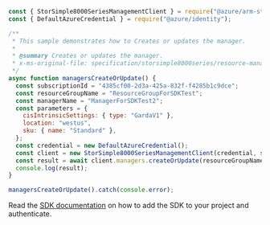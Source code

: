 ```javascript
const { StorSimple8000SeriesManagementClient } = require("@azure/arm-storsimple8000series");
const { DefaultAzureCredential } = require("@azure/identity");

/**
 * This sample demonstrates how to Creates or updates the manager.
 *
 * @summary Creates or updates the manager.
 * x-ms-original-file: specification/storsimple8000series/resource-manager/Microsoft.StorSimple/stable/2017-06-01/examples/ManagersCreateOrUpdate.json
 */
async function managersCreateOrUpdate() {
  const subscriptionId = "4385cf00-2d3a-425a-832f-f4285b1c9dce";
  const resourceGroupName = "ResourceGroupForSDKTest";
  const managerName = "ManagerForSDKTest2";
  const parameters = {
    cisIntrinsicSettings: { type: "GardaV1" },
    location: "westus",
    sku: { name: "Standard" },
  };
  const credential = new DefaultAzureCredential();
  const client = new StorSimple8000SeriesManagementClient(credential, subscriptionId);
  const result = await client.managers.createOrUpdate(resourceGroupName, managerName, parameters);
  console.log(result);
}

managersCreateOrUpdate().catch(console.error);
```

Read the [SDK documentation](https://github.com/Azure/azure-sdk-for-js/blob/%40azure%2Farm-storsimple8000series_2.0.1/sdk/storsimple8000series/arm-storsimple8000series/README.md) on how to add the SDK to your project and authenticate.
